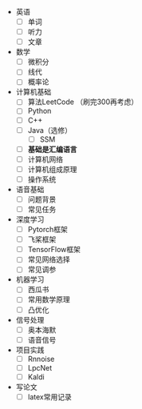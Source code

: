 - 英语
  - [ ] 单词
  - [ ] 听力
  - [ ] 文章
- 数学
  - [ ] 微积分
  - [ ] 线代
  - [ ] 概率论
- 计算机基础
  - [ ] 算法LeetCode （刷完300再考虑）
  - [ ] Python
  - [ ] C++
  - [ ] Java（选修）
    - [ ] SSM
  - [ ] **基础是汇编语言**
  - [ ] 计算机网络
  - [ ] 计算机组成原理
  - [ ] 操作系统
- 语音基础
  - [ ] 问题背景
  - [ ] 常见任务
- 深度学习
  - [ ] Pytorch框架
  - [ ] 飞桨框架
  - [ ] TensorFlow框架
  - [ ] 常见网络选择
  - [ ] 常见调参
- 机器学习
  - [ ] 西瓜书
  - [ ] 常用数学原理
  - [ ] 凸优化
- 信号处理
  - [ ] 奥本海默
  - [ ] 语音信号
- 项目实践
  - [ ] Rnnoise
  - [ ] LpcNet
  - [ ] Kaldi
- 写论文
  - [ ] latex常用记录